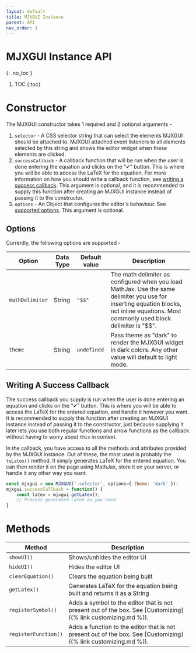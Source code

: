 ```yaml
---
layout: default
title: MJXGUI Instance 
parent: API
nav_order: 1
---
```


# MJXGUI Instance API
{: .no_toc }

1. TOC
{:toc}

# Constructor
The MJXGUI constructor takes 1 required and 2 optional arguments -

1. `selector` - A CSS selector string that can select the elements MJXGUI should be attached to. MJXGUI attached event listeners to all elements selected by this string and shows the editor widget when these elements are clicked.
2. `successCallback` - A callback function that will be run when the user is done entering the equation and clicks on the “✔” button. This is where you will be able to access the LaTeX for the equation. For more information on how you should write a callback function, see [writing a success callback](#writing-a-success-callback). This argument is optional, and it is recommended to supply this function after creating an MJXGUI instance instead of passing it to the constructor.
3. `options` - An Object that configures the editor's behaviour. See [supported options](#options). This argument is optional.

## Options
Currently, the following options are supported -

| Option          | Data Type | Default value | Description                                                                                                                                                                             |
|-----------------|-----------|---------------|-----------------------------------------------------------------------------------------------------------------------------------------------------------------------------------------|
| `mathDelimiter` | String    | `"$$"`        | The math delimiter as configured when you load MathJax. Use the same delimiter you use for inserting equation blocks, not inline equations. Most commonly used block delimiter is "$$". |
| `theme`         | String    | `undefined`   | Pass theme as "dark" to render the MJXGUI widget in dark colors. Any other value will default to light mode.                                                                            |

## Writing A Success Callback
The success callback you supply is run when the user is done entering an equation and clicks on the “✔” button. This is where you will be able to access the LaTeX for the entered equation, and handle it however you want. It is recommended to supply this function after creating an MJXGUI instance instead of passing it to the constructor, just because supplying it later lets you use both regular functions and arrow functions as the callback without having to worry about `this` in context.

In the callback, you have access to all the methods and attributes provided by the MJXGUI instance. Out of these, the most used is probably the `toLatex()` method. It simply generates LaTeX for the entered equation. You can then render it on the page using MathJax, store it on your server, or handle it any other way you want.

```javascript
const mjxgui = new MJXGUI('.selector', options={ theme: 'dark' });
mjxgui.successCallback = function() {
    const latex = mjxgui.getLatex();
    // Process generated LaTeX as you need
}
```

# Methods
| Method               | Description                                                                                                     |
|----------------------|-----------------------------------------------------------------------------------------------------------------|
| `showUI()`           | Shows/unhides the editor UI                                                                                     |
| `hideUI()`           | Hides the editor UI                                                                                             |
| `clearEquation()`    | Clears the equation being built                                                                                 |
| `getLatex()`         | Generates LaTeX for the equation being built and returns it as a String                                         |
| `registerSymbol()`   | Adds a symbol to the editor that is not present out of the box. See [Customizing]({% link customizing.md %}).   |
| `registerFunction()` | Adds a function to the editor that is not present out of the box. See [Customizing]({% link customizing.md %}). |
